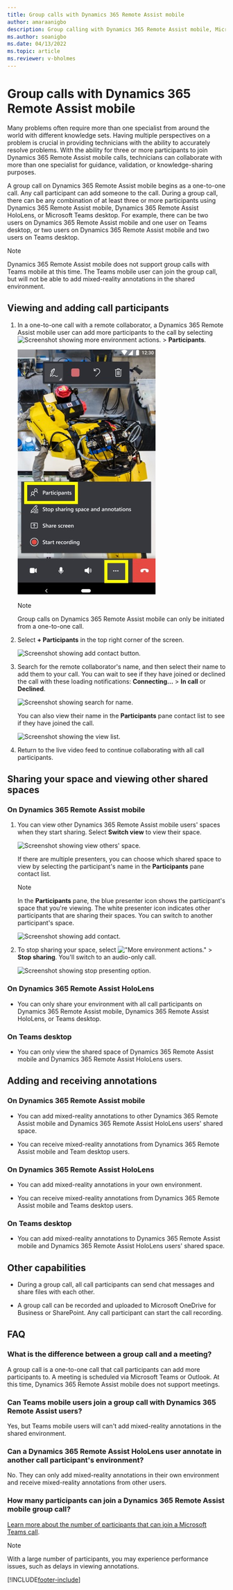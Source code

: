```yaml
---
title: Group calls with Dynamics 365 Remote Assist mobile
author: amaraanigbo
description: Group calling with Dynamics 365 Remote Assist mobile, Microsoft Teams desktop, and Dynamics 365 Remote Assist on HoloLens users 
ms.author: soanigbo
ms.date: 04/13/2022
ms.topic: article
ms.reviewer: v-bholmes
---
```


# Group calls with Dynamics 365 Remote Assist mobile

Many problems often require more than one specialist from around the world with different knowledge sets. Having multiple perspectives on a problem is crucial in providing technicians with the ability to accurately resolve problems. With the ability for three or more participants to join Dynamics 365 Remote Assist mobile calls, technicians can collaborate with more than one specialist for guidance, validation, or knowledge-sharing purposes.

A group call on Dynamics 365 Remote Assist mobile begins as a one-to-one call. Any call participant can add someone to the call. During a group call, there can be any combination of at least three or more participants using Dynamics 365 Remote Assist mobile, Dynamics 365 Remote Assist HoloLens, or Microsoft Teams desktop. For example, there can be two users on Dynamics 365 Remote Assist mobile and one user on Teams desktop, or two users on Dynamics 365 Remote Assist mobile and two users on Teams desktop.

> [!NOTE]
> Dynamics 365 Remote Assist mobile does not support group calls with Teams mobile at this time. The Teams mobile user can join the group call, but will not be able to add mixed-reality annotations in the shared environment.

## Viewing and adding call participants

1. In a one-to-one call with a remote collaborator, a Dynamics 365 Remote Assist mobile user can add more participants to the call by selecting ![Screenshot showing more environment actions.](media/ellipsis.png "More environment actions") > **Participants**.   

   ![Screenshot showing select participants command.](./media/group-calling-add-participants.jpg "Screenshot showing select participants command")
   
   > [!NOTE]
   > Group calls on Dynamics 365 Remote Assist mobile can only be initiated from a one-to-one call.

2. Select **+ Participants** in the top right corner of the screen.

   ![Screenshot showing add contact button.](./media/add-participants-button.png "Add Contact")

3. Search for the remote collaborator's name, and then select their name to add them to your call. You can wait to see if they have joined or declined the call with these loading notifications: **Connecting...** > **In call** or **Declined**.

   ![Screenshot showing search for name.](./media/add-contact-gc.png "Search for Contact")

   You can also view their name in the **Participants** pane contact list to see if they have joined the call.

   ![Screenshot showing the view list.](./media/all-participants-list.png "View Contact List")

5. Return to the live video feed to continue collaborating with all call participants.

## Sharing your space and viewing other shared spaces

### On Dynamics 365 Remote Assist mobile

1. You can view other Dynamics 365 Remote Assist mobile users' spaces when they start sharing. Select **Switch view** to view their space.

   ![Screenshot showing view others' space.](./media/notif-started-sharing.png "View others' space")

   If there are multiple presenters, you can choose which shared space to view by selecting the participant's name in the **Participants** pane contact list.

   > [!NOTE] 
   > In the **Participants** pane, the blue presenter icon shows the participant's space that you're viewing. The white presenter icon indicates other participants that are sharing their spaces. You can switch to another participant's space.  

   ![Screenshot showing add contact.](./media/all-participants-list.png "Add Contact")

3. To stop sharing your space, select !["More environment actions."](media/ellipsis.png "More environment actions") > **Stop sharing**. You'll switch to an audio-only call. 

   ![Screenshot showing stop presenting option.](./media/stop-presenting-button.png)

### On Dynamics 365 Remote Assist HoloLens

- You can only share your environment with all call participants on Dynamics 365 Remote Assist mobile, Dynamics 365 Remote Assist HoloLens, or Teams desktop.

### On Teams desktop

- You can only view the shared space of Dynamics 365 Remote Assist mobile and Dynamics 365 Remote Assist HoloLens users. 

## Adding and receiving annotations

### On Dynamics 365 Remote Assist mobile

- You can add mixed-reality annotations to other Dynamics 365 Remote Assist mobile and Dynamics 365 Remote Assist HoloLens users' shared space. 

- You can receive mixed-reality annotations from Dynamics 365 Remote Assist mobile and Team desktop users. 

### On Dynamics 365 Remote Assist HoloLens 

- You can add mixed-reality annotations in your own environment. 

- You can receive mixed-reality annotations from Dynamics 365 Remote Assist mobile and Teams desktop users. 

### On Teams desktop

- You can add mixed-reality annotations to Dynamics 365 Remote Assist mobile and Dynamics 365 Remote Assist HoloLens users' shared space. 

## Other capabilities

- During a group call, all call participants can send chat messages and share files with each other. 

- A group call can be recorded and uploaded to Microsoft OneDrive for Business or SharePoint. Any call participant can start the call recording. 

## FAQ

### What is the difference between a group call and a meeting?
A group call is a one-to-one call that call participants can add more participants to. A meeting is scheduled via Microsoft Teams or Outlook. At this time, Dynamics 365 Remote Assist mobile does not support meetings.

### Can Teams mobile users join a group call with Dynamics 365 Remote Assist users?
Yes, but Teams mobile users will can't add mixed-reality annotations in the shared environment. 

### Can a Dynamics 365 Remote Assist HoloLens user annotate in another call participant's environment?
No. They can only add mixed-reality annotations in their own environment and receive mixed-reality annotations from other users.

### How many participants can join a Dynamics 365 Remote Assist mobile group call? 

[Learn more about the number of participants that can join a Microsoft Teams call](/MicrosoftTeams/limits-specifications-teams#meetings-and-calls). 

> [!NOTE]
> With a large number of participants, you may experience performance issues, such as delays in viewing annotations.


[!INCLUDE[footer-include](../../includes/footer-banner.md)]
